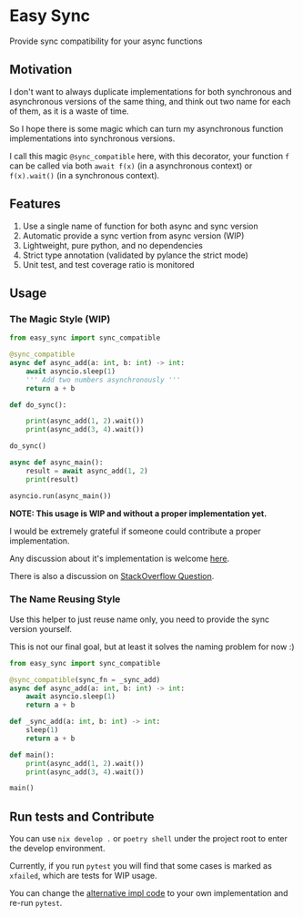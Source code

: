 Easy Sync
=========

Provide sync compatibility for your async functions

Motivation
----------

I don't want to always duplicate implementations for both synchronous and asynchronous versions of the same thing, and think out two name for each of them, as it is a waste of time.

So I hope there is some magic which can turn my asynchronous function implementations into synchronous versions.

I call this magic `@sync_compatible` here, with this decorator, your function `f` can be called via both `await f(x)` (in a asynchronous context) or `f(x).wait()` (in a synchronous context).


Features
--------

1. Use a single name of function for both async and sync version
2. Automatic provide a sync vertion from async version (WIP)
3. Lightweight, pure python, and no dependencies
4. Strict type annotation (validated by pylance the strict mode)
5. Unit test, and test coverage ratio is monitored

Usage
-----

### The Magic Style (WIP)

```python
from easy_sync import sync_compatible

@sync_compatible
async def async_add(a: int, b: int) -> int:
    await asyncio.sleep(1)
    ''' Add two numbers asynchronously '''
    return a + b

def do_sync():

    print(async_add(1, 2).wait())
    print(async_add(3, 4).wait())

do_sync()

async def async_main():
    result = await async_add(1, 2)
    print(result)

asyncio.run(async_main())
```

**NOTE: This usage is WIP and without a proper implementation yet.**

I would be extremely grateful if someone could contribute a proper implementation.

Any discussion about it's implementation is welcome [here](https://github.com/luochen1990/easy-sync/discussions).

There is also a discussion on [StackOverflow Question](https://stackoverflow.com/questions/77274838/how-do-i-wrap-asyncio-calls-in-general-purpose-non-async-functions).


### The Name Reusing Style

Use this helper to just reuse name only, you need to provide the sync version yourself.

This is not our final goal, but at least it solves the naming problem for now :)

```python
from easy_sync import sync_compatible

@sync_compatible(sync_fn = _sync_add)
async def async_add(a: int, b: int) -> int:
    await asyncio.sleep(1)
    return a + b

def _sync_add(a: int, b: int) -> int:
    sleep(1)
    return a + b

def main():
    print(async_add(1, 2).wait())
    print(async_add(3, 4).wait())

main()
```


Run tests and Contribute
------------------------

You can use `nix develop .` or `poetry shell` under the project root to enter the develop environment.

Currently, if you run `pytest` you will find that some cases is marked as `xfailed`, which are tests for WIP usage.

You can change the [alternative impl code](/test/asyncer_impl/test_asyncer_impl.py) to your own implementation and re-run `pytest`.
